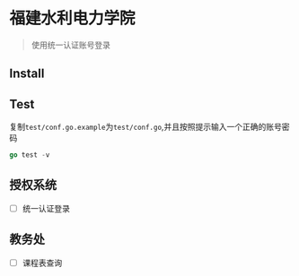 # 福建水利电力学院

> 使用统一认证账号登录

## Install

## Test

复制`test/conf.go.example`为`test/conf.go`,并且按照提示输入一个正确的账号密码
```go
go test -v
```

## 授权系统
- [ ] 统一认证登录

## 教务处
- [ ] 课程表查询

